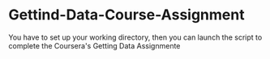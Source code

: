 Gettind-Data-Course-Assignment
==============================
You have to set up your working directory, then you can launch the script to complete the Coursera's Getting Data Assignmente 
